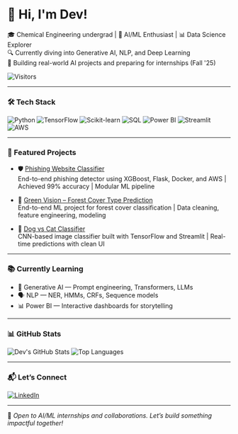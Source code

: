 # 👋 Hi, I'm Dev!

🎓 Chemical Engineering undergrad | 🧠 AI/ML Enthusiast | 📊 Data Science Explorer  
🔍 Currently diving into Generative AI, NLP, and Deep Learning  
🚀 Building real-world AI projects and preparing for internships (Fall '25)

![Visitors](https://komarev.com/ghpvc/?username=devpandey2010&label=Profile%20Views&color=0e75b6&style=flat)

---

### 🛠 Tech Stack
![Python](https://img.shields.io/badge/Python-3776AB?style=flat&logo=python&logoColor=white)
![TensorFlow](https://img.shields.io/badge/TensorFlow-FF6F00?style=flat&logo=tensorflow&logoColor=white)
![Scikit-learn](https://img.shields.io/badge/Scikit--learn-F7931E?style=flat&logo=scikit-learn&logoColor=white)
![SQL](https://img.shields.io/badge/SQL-4479A1?style=flat&logo=postgresql&logoColor=white)
![Power BI](https://img.shields.io/badge/Power%20BI-F2C811?style=flat&logo=powerbi&logoColor=black)
![Streamlit](https://img.shields.io/badge/Streamlit-FF4B4B?style=flat&logo=streamlit&logoColor=white)
![AWS](https://img.shields.io/badge/AWS-232F3E?style=flat&logo=amazon-aws&logoColor=white)

---

### 🌟 Featured Projects

- 🛡️ [Phishing Website Classifier](https://github.com/devpandey2010/FULL-STACK-MACHINE-LEARNING)  
  End-to-end phishing detector using XGBoost, Flask, Docker, and AWS | Achieved 99% accuracy | Modular ML pipeline

- 🌲 [Green Vision – Forest Cover Type Prediction](https://github.com/devpandey2010/FULL-Stack-GreenVision-Machine-Learning-Project)  
  End-to-end ML project for forest cover classification | Data cleaning, feature engineering, modeling

- 🐶 [Dog vs Cat Classifier](https://github.com/devpandey2010/dog-cat-classifier)  
  CNN-based image classifier built with TensorFlow and Streamlit | Real-time predictions with clean UI

---

### 📚 Currently Learning

- 🧠 Generative AI — Prompt engineering, Transformers, LLMs  
- 🗣️ NLP — NER, HMMs, CRFs, Sequence models  
- 📊 Power BI — Interactive dashboards for storytelling  


---

### 📊 GitHub Stats

![Dev's GitHub Stats](https://github-readme-stats.vercel.app/api?username=devpandey2010&show_icons=true&theme=radical)
![Top Languages](https://github-readme-stats.vercel.app/api/top-langs/?username=devpandey2010&layout=compact&theme=radical)

---

### 📬 Let’s Connect

[![LinkedIn](https://img.shields.io/badge/LinkedIn-blue?style=flat&logo=linkedin)](https://www.linkedin.com/in/dev-pandey-a5871627a/)

---

🔭 *Open to AI/ML internships and collaborations. Let’s build something impactful together!*
